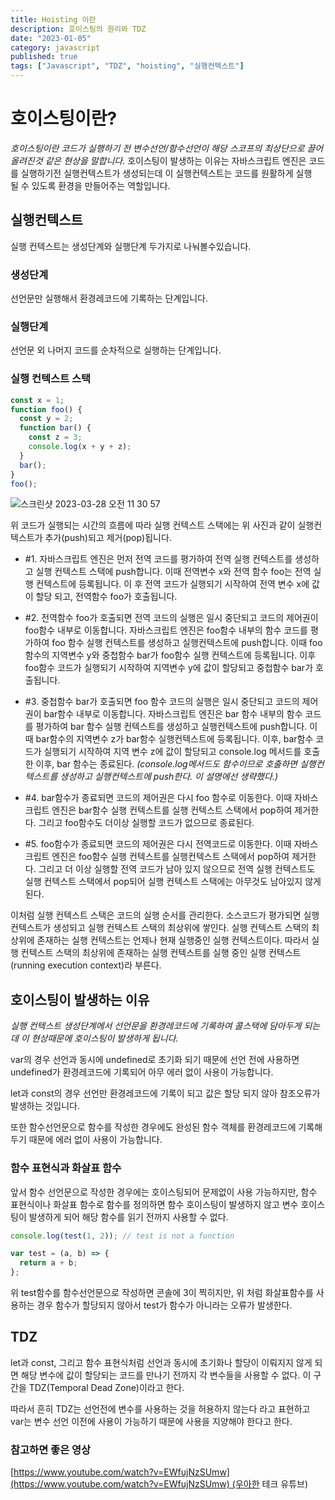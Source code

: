 ```yaml
---
title: Hoisting 이란
description: 호이스팅의 원리와 TDZ
date: "2023-01-05"
category: javascript
published: true
tags: ["Javascript", "TDZ", "hoisting", "실행컨텍스트"]
---
```


# 호이스팅이란?

_호이스팅이란 코드가 실행하기 전 변수선언/함수선언이 해당 스코프의 최상단으로 끌어올려진것 같은 현상을 말합니다._
호이스팅이 발생하는 이유는 자바스크립트 엔진은 코드를 실행하기전 실행컨텍스트가 생성되는데 이 실행컨텍스트는 코드를 원활하게 실행될 수 있도록 환경을 만들어주는 역할입니다.  </br>

## 실행컨텍스트

실행 컨텍스트는 생성단계와 실행단계 두가지로 나눠볼수있습니다.

### 생성단계

선언문만 실행해서 환경레코드에 기록하는 단계입니다.

### 실행단계

선언문 외 나머지 코드를 순차적으로 실행하는 단계입니다.

### 실행 컨텍스트 스택

```javascript
const x = 1;
function foo() {
  const y = 2;
  function bar() {
    const z = 3;
    console.log(x + y + z);
  }
  bar();
}
foo();
```

![스크린샷 2023-03-28 오전 11 30 57](https://user-images.githubusercontent.com/113874038/228112140-c17bddfc-2040-431a-bd17-b3fa8b4e34f0.png)

위 코드가 실행되는 시간의 흐름에 따라 실행 컨텍스트 스택에는 위 사진과 같이 실행컨텍스트가 추가(push)되고 제거(pop)됩니다.

- #1. 자바스크립트 엔진은 먼저 전역 코드를 평가하여 전역 실행 컨텍스트를 생성하고 실행 컨텍스트 스택에 push합니다. 이때 전역변수 x와 전역 함수 foo는 전역 실행 컨텍스트에 등록됩니다. 이 후 전역 코드가 실행되기 시작하여 전역 변수 x에 값이 할당 되고, 전역함수 foo가 호출됩니다.

- #2. 전역함수 foo가 호출되면 전역 코드의 실행은 일시 중단되고 코드의 제어권이 foo함수 내부로 이동합니다. 자바스크립트 엔진은 foo함수 내부의 함수 코드를 평가하여 foo 함수 실행 컨텍스트를 생성하고 실행컨텍스트에 push합니다. 이때 foo함수의 지역변수 y와 중첩함수 bar가 foo함수 실행 컨텍스트에 등록됩니다. 이후 foo함수 코드가 실행되기 시작하여 지역변수 y에 값이 할당되고 중첩함수 bar가 호출됩니다.

- #3. 중첩함수 bar가 호출되면 foo 함수 코드의 실행은 일시 중단되고 코드의 제어권이 bar함수 내부로 이동합니다. 자바스크립트 엔진은 bar 함수 내부의 함수 코드를 평가하여 bar 함수 실행 컨텍스트를 생성하고 실행컨텍스트에 push합니다. 이때 bar함수의 지역변수 z가 bar함수 실행컨텍스트에 등록됩니다. 이후, bar함수 코드가 실행되기 시작하여 지역 변수 z에 값이 할당되고 console.log 메서드를 호출한 이후, bar 함수는 종료된다. _(console.log메서드도 함수이므로 호출하면 실행컨텍스트를 생성하고 실행컨텍스트에 push한다. 이 설명에선 생략했다.)_

- #4. bar함수가 종료되면 코드의 제어권은 다시 foo 함수로 이동한다. 이때 자바스크립트 엔진은 bar함수 실행 컨텍스트를 실행 컨텍스트 스택에서 pop하여 제거한다. 그리고 foo함수도 더이상 실행할 코드가 없으므로 종료된다.

- #5. foo함수가 종료되면 코드의 제어권은 다시 전역코드로 이동한다. 이때 자바스크립트 엔진은 foo함수 실행 컨텍스트를 실행컨텍스트 스택에서 pop하여 제거한다. 그리고 더 이상 실행할 전역 코드가 남아 있지 않으므로 전역 실행 컨텍스트도 실행 컨텍스트 스택에서 pop되어 실행 컨텍스트 스택에는 아무것도 남아있지 않게 된다.

이처럼 실행 컨텍스트 스택은 코드의 실행 순서를 관리한다. 소스코드가 평가되면 실행 컨텍스트가 생성되고 실행 컨텍스트 스택의 최상위에 쌓인다. 실행 컨텍스트 스택의 최상위에 존재하는 실행 컨텍스트는 언제나 현재 실행중인 실행 컨텍스트이다. 따라서 실행 컨텍스트 스택의 최상위에 존재하는 실행 컨텍스트를 실행 중인 실행 컨텍스트 (running execution context)라 부른다.

## 호이스팅이 발생하는 이유

_실행 컨텍스트 생성단계에서 선언문을 환경레코드에 기록하여 콜스택에 담아두게 되는데 이 현상때문에 호이스팅이 발생하게 됩니다._ </br>

var의 경우 선언과 동시에 undefined로 초기화 되기 때문에 선언 전에 사용하면 undefined가 환경레코드에 기록되어 아무 에러 없이 사용이 가능합니다.
</br>

let과 const의 경우 선언만 환경레코드에 기록이 되고 값은 할당 되지 않아 참조오류가 발생하는 것입니다.
</br>

또한 함수선언문으로 함수를 작성한 경우에도 완성된 함수 객체를 환경레코드에 기록해 두기 때문에 에러 없이 사용이 가능합니다.
</br>

### 함수 표현식과 화살표 함수

앞서 함수 선언문으로 작성한 경우에는 호이스팅되어 문제없이 사용 가능하지만, 함수 표현식이나 화살표 함수로 함수를 정의하면 함수 호이스팅이 발생하지 않고 변수 호이스팅이 발생하게 되어 해당 함수를 읽기 전까지 사용할 수 없다.

```javascript
console.log(test(1, 2)); // test is not a function

var test = (a, b) => {
  return a + b;
};
```

위 test함수를 함수선언문으로 작성하면 콘솔에 3이 찍히지만, 위 처럼 화살표함수를 사용하는 경우 함수가 할당되지 않아서 test가 함수가 아니라는 오류가 발생한다.

## TDZ

let과 const, 그리고 함수 표현식처럼 선언과 동시에 초기화나 할당이 이뤄지지 않게 되면 해당 변수에 값이 할당되는 코드를 만나기 전까지 각 변수들을 사용할 수 없다. 이 구간을 TDZ(Temporal Dead Zone)이라고 한다.
</br>

따라서 흔히 TDZ는 선언전에 변수를 사용하는 것을 허용하지 않는다 라고 표현하고 var는 변수 선언 이전에 사용이 가능하기 때문에 사용을 지양해야 한다고 한다.

### 참고하면 좋은 영상

[https://www.youtube.com/watch?v=EWfujNzSUmw](https://www.youtube.com/watch?v=EWfujNzSUmw) (우아한 테크 유튜브)
